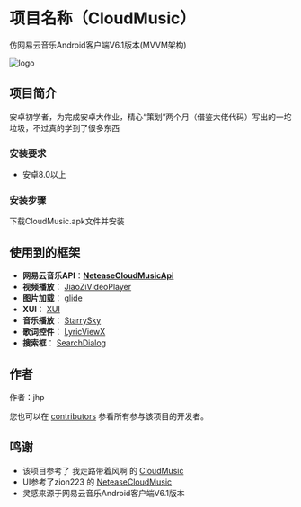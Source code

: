 # 项目名称（CloudMusic）

仿网易云音乐Android客户端V6.1版本(MVVM架构)


![logo](https://inews.gtimg.com/newsapp_bt/0/14252532161/1000)

## 项目简介
安卓初学者，为完成安卓大作业，精心“策划”两个月（借鉴大佬代码）写出的一坨垃圾，不过真的学到了很多东西

### 安装要求

* 安卓8.0以上

### 安装步骤

下载CloudMusic.apk文件并安装


## 使用到的框架
- **网易云音乐API**：[**NeteaseCloudMusicApi**](https://github.com/Binaryify/NeteaseCloudMusicApi)
- **视频播放**： [JiaoZiVideoPlayer](https://github.com/Jzvd/JiaoZiVideoPlayer)
- **图片加载**： [glide](https://github.com/bumptech/glide)
- **XUI**： [XUI](https://github.com/xuexiangjys/XUI)
- **音乐播放**： [StarrySky](https://github.com/EspoirX/StarrySky)
- **歌词控件**： [LyricViewX](https://github.com/Moriafly/LyricViewX)
- **搜索框**： [SearchDialog](https://github.com/xiaoyou-xblog/SearchDialog)

## 作者

作者：jhp

您也可以在 [contributors](https://github.com/liuxing2001/CloudMusic/contributors) 参看所有参与该项目的开发者。

## 鸣谢

* 该项目参考了 我走路带着风啊 的 [CloudMusic](https://gitee.com/gsphelow/cloud-music)
* UI参考了zion223 的 [NeteaseCloudMusic](https://github.com/zion223/NeteaseCloudMusic)
* 灵感来源于网易云音乐Android客户端V6.1版本

